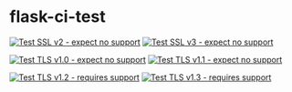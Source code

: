 # flask-ci-test

[![Test SSL v2 - expect no support](https://github.com/Fyzel/flask-ci-test/actions/workflows/workflowscd-ssl-2.yml/badge.svg)](https://github.com/Fyzel/flask-ci-test/actions/workflows/workflowscd-ssl-2.yml) [![Test SSL v3 - expect no support](https://github.com/Fyzel/flask-ci-test/actions/workflows/workflowscd-ssl-3.yml/badge.svg)](https://github.com/Fyzel/flask-ci-test/actions/workflows/workflowscd-ssl-3.yml)

[![Test TLS v1.0 - expect no support](https://github.com/Fyzel/flask-ci-test/actions/workflows/workflowscd-tls-1.0.yml/badge.svg)](https://github.com/Fyzel/flask-ci-test/actions/workflows/workflowscd-tls-1.0.yml) [![Test TLS v1.1 - expect no support](https://github.com/Fyzel/flask-ci-test/actions/workflows/workflowscd-tls-1.1.yml/badge.svg)](https://github.com/Fyzel/flask-ci-test/actions/workflows/workflowscd-tls-1.1.yml)

[![Test TLS v1.2 - requires support](https://github.com/Fyzel/flask-ci-test/actions/workflows/workflowscd-tls-1.2.yml/badge.svg)](https://github.com/Fyzel/flask-ci-test/actions/workflows/workflowscd-tls-1.2.yml) [![Test TLS v1.3 - requires support](https://github.com/Fyzel/flask-ci-test/actions/workflows/workflowscd-tls-1.3.yml/badge.svg)](https://github.com/Fyzel/flask-ci-test/actions/workflows/workflowscd-tls-1.3.yml)
